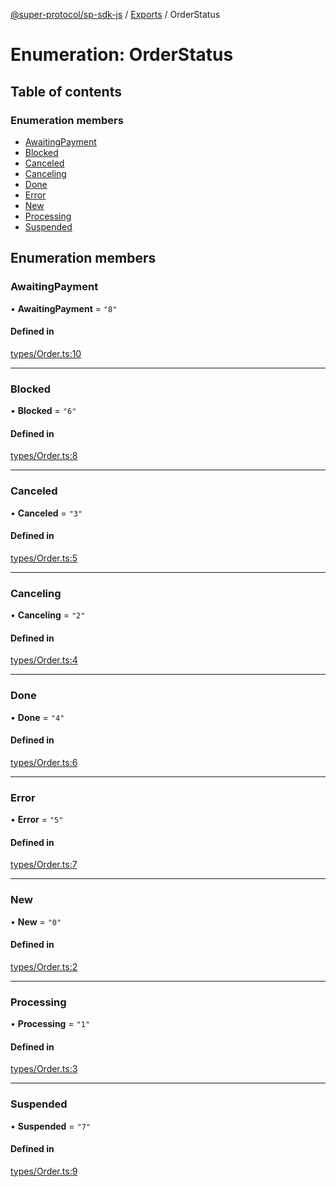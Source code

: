 [@super-protocol/sp-sdk-js](../README.md) / [Exports](../modules.md) / OrderStatus

# Enumeration: OrderStatus

## Table of contents

### Enumeration members

- [AwaitingPayment](OrderStatus.md#awaitingpayment)
- [Blocked](OrderStatus.md#blocked)
- [Canceled](OrderStatus.md#canceled)
- [Canceling](OrderStatus.md#canceling)
- [Done](OrderStatus.md#done)
- [Error](OrderStatus.md#error)
- [New](OrderStatus.md#new)
- [Processing](OrderStatus.md#processing)
- [Suspended](OrderStatus.md#suspended)

## Enumeration members

### AwaitingPayment

• **AwaitingPayment** = `"8"`

#### Defined in

[types/Order.ts:10](https://github.com/Super-Protocol/sp-sdk-js/blob/3ba23f7/src/types/Order.ts#L10)

___

### Blocked

• **Blocked** = `"6"`

#### Defined in

[types/Order.ts:8](https://github.com/Super-Protocol/sp-sdk-js/blob/3ba23f7/src/types/Order.ts#L8)

___

### Canceled

• **Canceled** = `"3"`

#### Defined in

[types/Order.ts:5](https://github.com/Super-Protocol/sp-sdk-js/blob/3ba23f7/src/types/Order.ts#L5)

___

### Canceling

• **Canceling** = `"2"`

#### Defined in

[types/Order.ts:4](https://github.com/Super-Protocol/sp-sdk-js/blob/3ba23f7/src/types/Order.ts#L4)

___

### Done

• **Done** = `"4"`

#### Defined in

[types/Order.ts:6](https://github.com/Super-Protocol/sp-sdk-js/blob/3ba23f7/src/types/Order.ts#L6)

___

### Error

• **Error** = `"5"`

#### Defined in

[types/Order.ts:7](https://github.com/Super-Protocol/sp-sdk-js/blob/3ba23f7/src/types/Order.ts#L7)

___

### New

• **New** = `"0"`

#### Defined in

[types/Order.ts:2](https://github.com/Super-Protocol/sp-sdk-js/blob/3ba23f7/src/types/Order.ts#L2)

___

### Processing

• **Processing** = `"1"`

#### Defined in

[types/Order.ts:3](https://github.com/Super-Protocol/sp-sdk-js/blob/3ba23f7/src/types/Order.ts#L3)

___

### Suspended

• **Suspended** = `"7"`

#### Defined in

[types/Order.ts:9](https://github.com/Super-Protocol/sp-sdk-js/blob/3ba23f7/src/types/Order.ts#L9)
